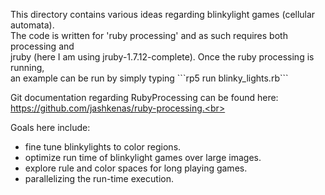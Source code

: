 <p>This directory contains various ideas regarding blinkylight games (cellular automata).<br>
The code is written for 'ruby processing' and as such requires both processing and<br>
jruby (here I am using jruby-1.7.12-complete). Once the ruby processing is running,<br>
an example can be run by simply typing ```rp5 run blinky_lights.rb```</p>

Git documentation regarding RubyProcessing can be found here:<br>
https://github.com/jashkenas/ruby-processing.<br>


Goals here include:
<ul>
<li>fine tune blinkylights to color regions.</li>
<li>optimize run time of blinkylight games over large images.</li>
<li>explore rule and color spaces for long playing games. </li>
<li>parallelizing the run-time execution.</li>
</ul>

